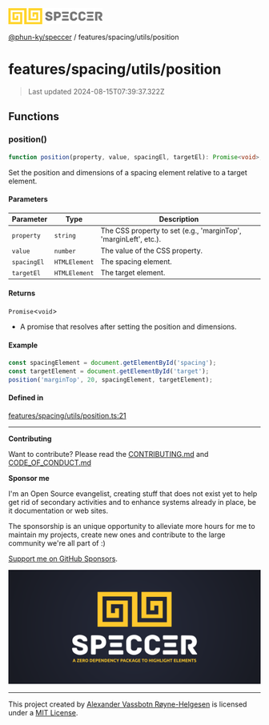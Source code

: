 <div>
  <img alt="SPECCER logo" src="https://raw.githubusercontent.com/phun-ky/speccer/main/public/logo-speccer-horizontal-colored-package.svg?raw=true" style="max-height:32px;" />
</div>

[@phun-ky/speccer](../../../README.md) / features/spacing/utils/position

# features/spacing/utils/position

> Last updated 2024-08-15T07:39:37.322Z

## Functions

### position()

```ts
function position(property, value, spacingEl, targetEl): Promise<void>;
```

Set the position and dimensions of a spacing element relative to a target element.

#### Parameters

| Parameter   | Type          | Description                                                      |
| ----------- | ------------- | ---------------------------------------------------------------- |
| `property`  | `string`      | The CSS property to set (e.g., 'marginTop', 'marginLeft', etc.). |
| `value`     | `number`      | The value of the CSS property.                                   |
| `spacingEl` | `HTMLElement` | The spacing element.                                             |
| `targetEl`  | `HTMLElement` | The target element.                                              |

#### Returns

`Promise`\<`void`>

- A promise that resolves after setting the position and dimensions.

#### Example

```ts
const spacingElement = document.getElementById('spacing');
const targetElement = document.getElementById('target');
position('marginTop', 20, spacingElement, targetElement);
```

#### Defined in

[features/spacing/utils/position.ts:21](https://github.com/phun-ky/speccer/blob/main/src/features/spacing/utils/position.ts#L21)

---

**Contributing**

Want to contribute? Please read the [CONTRIBUTING.md](https://github.com/phun-ky/speccer/blob/main/CONTRIBUTING.md) and [CODE_OF_CONDUCT.md](https://github.com/phun-ky/speccer/blob/main/CODE_OF_CONDUCT.md)

**Sponsor me**

I'm an Open Source evangelist, creating stuff that does not exist yet to help get rid of secondary activities and to enhance systems already in place, be it documentation or web sites.

The sponsorship is an unique opportunity to alleviate more hours for me to maintain my projects, create new ones and contribute to the large community we're all part of :)

[Support me on GitHub Sponsors](https://github.com/sponsors/phun-ky).

![Speccer banner, with logo and slogan: A zero dependency package to highlight elements](https://github.com/phun-ky/speccer/blob/main/public/speccer-banner.png?raw=true)

---

This project created by [Alexander Vassbotn Røyne-Helgesen](http://phun-ky.net) is licensed under a [MIT License](https://choosealicense.com/licenses/mit/).
